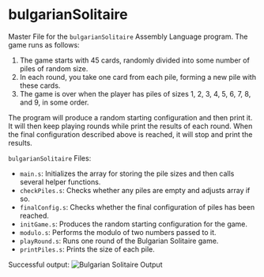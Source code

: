 # bulgarianSolitaire

Master File for the `bulgarianSolitaire` Assembly Language program. The game runs as follows:
1. The game starts with 45 cards, randomly divided into some number of piles of random size.
2. In each round, you take one card from each pile, forming a new pile with these cards.
3. The game is over when the player has piles of sizes 1, 2, 3, 4, 5, 6, 7, 8, and 9, in some order.

The program will produce a random starting configuration and then print it. It will then keep playing rounds while print the results of each round. When the final configuration described above is reached, it will stop and print the results.

`bulgarianSolitaire` Files:
- `main.s`: Initializes the array for storing the pile sizes and then calls several helper functions.
- `checkPiles.s`: Checks whether any piles are empty and adjusts array if so.
- `finalConfig.s`: Checks whether the final configuration of piles has been reached.
- `initGame.s`: Produces the random starting configuration for the game.
- `modulo.s`: Performs the modulo of two numbers passed to it.
- `playRound.s`: Runs one round of the Bulgarian Solitaire game.
- `printPiles.s`: Prints the size of each pile.

Successful output:
![Bulgarian Solitaire Output](https://user-images.githubusercontent.com/82683346/116360605-f4ec2280-a7b4-11eb-9163-93e920cfdd0f.png)

